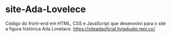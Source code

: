 # site-Ada-Lovelece
Código do front-end em HTML, CSS e JavaScript que desenvolvi para o site a figura histórica Ada Lovelace. https://siteadaoficial.liviaduate.repl.co/
